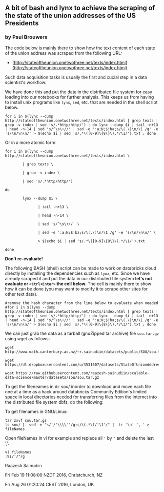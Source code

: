 ## A bit of bash and lynx to achieve the scraping of the state of the union addresses of the US Presidents
### by Paul Brouwers

The code below is mainly there to show how the text content of each state of the union address was scraped from the following URL:
* [http://stateoftheunion.onetwothree.net/texts/index.html](http://stateoftheunion.onetwothree.net/texts/index.html)

Such data acquisition tasks is usually the first and cucial step in a data scientist's workflow.

We have done this and put the data in the distributed file system for easy loading into our notebooks for further analysis.  This keeps us from having to install unix programs like ``lynx``, ``sed``, etc. that are needed in the shell script below.

```%sh
for i in $(lynx --dump http://stateoftheunion.onetwothree.net/texts/index.html | grep texts | grep -v index | sed 's/.*http/http/') ; do lynx --dump $i | tail -n+13 | head -n-14 | sed 's/^\s\+//' | sed -e ':a;N;$!ba;s/\(.\)\n/\1 /g' -e 's/\n/\n\n/' > $(echo $i | sed 's/.*\([0-9]\{8\}\).*/\1/').txt ; done
```

Or in a more atomic form:

```%sh
for i in $(lynx --dump http://stateoftheunion.onetwothree.net/texts/index.html \

        | grep texts \

        | grep -v index \

        | sed 's/.*http/http/')

do 

        lynx --dump $i \

               | tail -n+13 \

               | head -n-14 \

               | sed 's/^\s\+//' \

               | sed -e ':a;N;$!ba;s/\(.\)\n/\1 /g' -e 's/\n/\n\n/' \

               > $(echo $i | sed 's/.*\([0-9]\{8\}\).*/\1/').txt

done
```
**Don't re-evaluate!**

The following BASH (shell) script can be made to work on databricks cloud directly by installing the dependencies such as ``lynx``, etc.  Since we have already scraped it and put the data in our distributed file system **let's not evaluate or ``<Ctrl+Enter>`` the cell below**.  The cell is mainly there to show how it can be done (you may want to modify it to scrape other sites for other text data).

```%sh 
#remove the hash character from the line below to evaluate when needed
#for i in $(lynx --dump http://stateoftheunion.onetwothree.net/texts/index.html | grep texts | grep -v index | sed 's/.*http/http/') ; do lynx --dump $i | tail -n+13 | head -n-14 | sed 's/^\s\+//' | sed -e ':a;N;$!ba;s/\(.\)\n/\1 /g' -e 's/\n/\n\n/' > $(echo $i | sed 's/.*\([0-9]\{8\}\).*/\1/').txt ; done
```
We can just grab the data as a tarball (gnuZipped tar archive) file ``sou.tar.gz`` using wget as follows:

```%sh
wget http://www.math.canterbury.ac.nz/~r.sainudiin/datasets/public/SOU/sou.tar.gz

wget https://dl.dropboxusercontent.com/u/3531607/datasets/StateOfUnionAddressesUSPresidentsUntil2016/sou.tar.gz

wget https://raw.githubusercontent.com/raazesh-sainudiin/scalable-data-science/master/datasets/sou/sou.tar.gz
```

To get the fileneames in dir sou/ inorder to download and move each file one at a time as a hack around databricks Community Edition's limited space in local directories needed for transferring files from the internet into the distributed file system dbfs, do the following:

To get filenames in GNU/Linux:
```
tar zxvf sou.tar.gz 
ls sou/ |  sed -e "s/'/'\\\\''/g;s/\(.*\)/'\1'/" |  tr '\n' ', ' > fileNames
```

Open fileNames in vi for example and replace all `'` by `"` and delete the last ','.
```
vi fileNames
:%s/'/"/g
```

Raazesh Sainudiin

Fri Feb 19 11:08:00 NZDT 2016, Christchurch, NZ

Fri Aug 26 01:20:24 CEST 2016, London, UK
